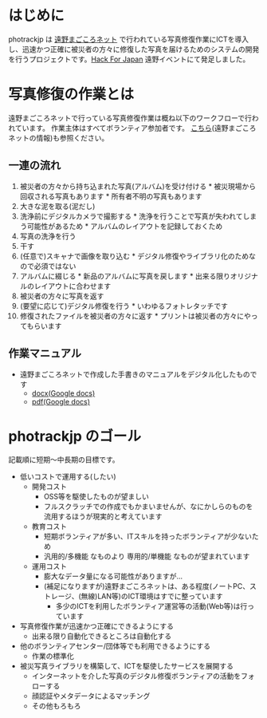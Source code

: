 # はじめに #

photrackjp は [遠野まごころネット](http://tonomagokoro.net/) で行われている写真修復作業にICTを導入し、迅速かつ正確に被災者の方々に修復した写真を届けるためのシステムの開発を行うプロジェクトです。[Hack For Japan](http://www.hack4.jp/) 遠野イベントにて発足しました。

# 写真修復の作業とは #
遠野まごころネットで行っている写真修復作業は概ね以下のワークフローで行われています。
作業主体はすべてボランティア参加者です。
[こちら](http://tonomagokoro.net/?p=1823)(遠野まごころネットの情報)も参照ください。

## 一連の流れ ##
  1. 被災者の方々から持ち込まれた写真(アルバム)を受け付ける
    * 被災現場から回収される写真もあります
    * 所有者不明の写真もあります
  1. 大きな泥を取る(泥だし)
  1. 洗浄前にデジタルカメラで撮影する
    * 洗浄を行うことで写真が失われてしまう可能性があるため
    * アルバムのレイアウトを記録しておくため
  1. 写真の洗浄を行う
  1. 干す
  1. (任意で)スキャナで画像を取り込む
    * デジタル修復やライブラリ化のためなので必須ではない
  1. アルバムに綴じる
    * 新品のアルバムに写真を戻します
    * 出来る限りオリジナルのレイアウトに合わせます
  1. 被災者の方々に写真を返す
  1. (要望に応じて)デジタル修復を行う
    * いわゆるフォトレタッチです
  1. 修復されたファイルを被災者の方々に返す
    * プリントは被災者の方々にやってもらいます

## 作業マニュアル ##
  * 遠野まごころネットで作成した手書きのマニュアルをデジタル化したものです
    * [docx(Google docs)](https://docs.google.com/document/d/1FLcHKj1bSYGWu81ujNW2OE-kvAYSMasqNFehrmEp_bc/edit?hl=ja&pli=1)
    * [pdf(Google docs)](https://docs.google.com/viewer?a=v&pid=explorer&chrome=true&srcid=0B00oGaznAK8HMjljNGQ1NDQtNWIxMC00MjU3LWEwMjctYjczN2FkYmVlMzgz&hl=ja)

# photrackjp のゴール #
記載順に短期～中長期の目標です。
  * 低いコストで運用する(したい)
    * 開発コスト
      * OSS等を駆使したものが望ましい
      * フルスクラッチでの作成でもかまいませんが、なにかしらのものを流用するほうが現実的と考えています
    * 教育コスト
      * 短期ボランティアが多い、ITスキルを持ったボランティアが少ないため
      * 汎用的/多機能 なものより 専用的/単機能 なものが望まれています
    * 運用コスト
      * 膨大なデータ量になる可能性がありますが...
      * (補足になりますが)遠野まごころネットは、ある程度(ノートPC、ストレージ、(無線)LAN等)のICT環境はすでに整っています
        * 多少のICTを利用したボランティア運営等の活動(Web等)は行っています
  * 写真修復作業が迅速かつ正確にできるようにする
    * 出来る限り自動化できるところは自動化する
  * 他のボランティアセンター/団体等でも利用できるようにする
    * 作業の標準化
  * 被災写真ライブラリを構築して、ICTを駆使したサービスを展開する
    * インターネットを介した写真のデジタル修復ボランティアの活動をフォローする
    * 顔認証やメタデータによるマッチング
    * その他もろもろ